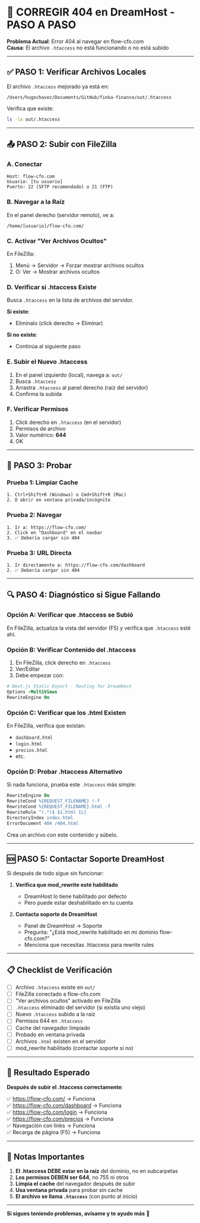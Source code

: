 # 🔴 CORREGIR 404 en DreamHost - PASO A PASO

**Problema Actual**: Error 404 al navegar en flow-cfo.com  
**Causa**: El archivo `.htaccess` no está funcionando o no está subido

---

## ✅ PASO 1: Verificar Archivos Locales

El archivo `.htaccess` mejorado ya está en:
```
/Users/hugochavez/Documents/GitHub/finka-finance/out/.htaccess
```

Verifica que existe:
```bash
ls -la out/.htaccess
```

---

## 📤 PASO 2: Subir con FileZilla

### A. Conectar
```
Host: flow-cfo.com
Usuario: [tu usuario]
Puerto: 22 (SFTP recomendado) o 21 (FTP)
```

### B. Navegar a la Raíz
En el panel derecho (servidor remoto), ve a:
```
/home/[usuario]/flow-cfo.com/
```

### C. Activar "Ver Archivos Ocultos"
En FileZilla:
1. Menú → Servidor → Forzar mostrar archivos ocultos
2. O: Ver → Mostrar archivos ocultos

### D. Verificar si .htaccess Existe
Busca `.htaccess` en la lista de archivos del servidor.

**Si existe**:
- Elimínalo (click derecho → Eliminar)

**Si no existe**:
- Continúa al siguiente paso

### E. Subir el Nuevo .htaccess
1. En el panel izquierdo (local), navega a: `out/`
2. Busca `.htaccess`
3. Arrastra `.htaccess` al panel derecho (raíz del servidor)
4. Confirma la subida

### F. Verificar Permisos
1. Click derecho en `.htaccess` (en el servidor)
2. Permisos de archivo
3. Valor numérico: **644**
4. OK

---

## 🧪 PASO 3: Probar

### Prueba 1: Limpiar Cache
```
1. Ctrl+Shift+R (Windows) o Cmd+Shift+R (Mac)
2. O abrir en ventana privada/incógnito
```

### Prueba 2: Navegar
```
1. Ir a: https://flow-cfo.com/
2. Click en "Dashboard" en el navbar
3. ✅ Debería cargar sin 404
```

### Prueba 3: URL Directa
```
1. Ir directamente a: https://flow-cfo.com/dashboard
2. ✅ Debería cargar sin 404
```

---

## 🔍 PASO 4: Diagnóstico si Sigue Fallando

### Opción A: Verificar que .htaccess se Subió
En FileZilla, actualiza la vista del servidor (F5) y verifica que `.htaccess` esté ahí.

### Opción B: Verificar Contenido del .htaccess
1. En FileZilla, click derecho en `.htaccess`
2. Ver/Editar
3. Debe empezar con:
```apache
# Next.js Static Export - Routing for DreamHost
Options -MultiViews
RewriteEngine On
```

### Opción C: Verificar que los .html Existen
En FileZilla, verifica que existan:
- `dashboard.html`
- `login.html`
- `precios.html`
- etc.

### Opción D: Probar .htaccess Alternativo
Si nada funciona, prueba este `.htaccess` más simple:

```apache
RewriteEngine On
RewriteCond %{REQUEST_FILENAME} !-f
RewriteCond %{REQUEST_FILENAME}.html -f
RewriteRule ^(.*)$ $1.html [L]
DirectoryIndex index.html
ErrorDocument 404 /404.html
```

Crea un archivo con este contenido y súbelo.

---

## 🆘 PASO 5: Contactar Soporte DreamHost

Si después de todo sigue sin funcionar:

1. **Verifica que mod_rewrite esté habilitado**
   - DreamHost lo tiene habilitado por defecto
   - Pero puede estar deshabilitado en tu cuenta

2. **Contacta soporte de DreamHost**
   - Panel de DreamHost → Soporte
   - Pregunta: "¿Está mod_rewrite habilitado en mi dominio flow-cfo.com?"
   - Menciona que necesitas .htaccess para rewrite rules

---

## 📋 Checklist de Verificación

- [ ] Archivo `.htaccess` existe en `out/`
- [ ] FileZilla conectado a flow-cfo.com
- [ ] "Ver archivos ocultos" activado en FileZilla
- [ ] `.htaccess` eliminado del servidor (si existía uno viejo)
- [ ] Nuevo `.htaccess` subido a la raíz
- [ ] Permisos 644 en `.htaccess`
- [ ] Cache del navegador limpiado
- [ ] Probado en ventana privada
- [ ] Archivos `.html` existen en el servidor
- [ ] mod_rewrite habilitado (contactar soporte si no)

---

## 🎯 Resultado Esperado

**Después de subir el .htaccess correctamente**:

✅ https://flow-cfo.com/ → Funciona  
✅ https://flow-cfo.com/dashboard → Funciona  
✅ https://flow-cfo.com/login → Funciona  
✅ https://flow-cfo.com/precios → Funciona  
✅ Navegación con links → Funciona  
✅ Recarga de página (F5) → Funciona  

---

## 📝 Notas Importantes

1. **El .htaccess DEBE estar en la raíz** del dominio, no en subcarpetas
2. **Los permisos DEBEN ser 644**, no 755 ni otros
3. **Limpia el cache** del navegador después de subir
4. **Usa ventana privada** para probar sin cache
5. **El archivo se llama `.htaccess`** (con punto al inicio)

---

**Si sigues teniendo problemas, avísame y te ayudo más** 🚀
